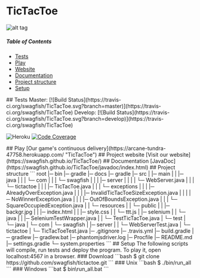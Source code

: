 ﻿# TicTacToe

![alt tag](https://swagfish.github.io/TicTacToe/images/gameplay.gif)

##### Table of Contents  
* [Tests](#tests)
* [Play](#play)
* [Website](#web)
* [Documentation](#doc)
* [Project structure](#structure)
* [Setup](#setup)

<a name="tests" />
## Tests
Master: [![Build Status](https://travis-ci.org/swagfish/TicTacToe.svg?branch=master)](https://travis-ci.org/swagfish/TicTacToe)
Develop: [![Build Status](https://travis-ci.org/swagfish/TicTacToe.svg?branch=develop)](https://travis-ci.org/swagfish/TicTacToe)

![Heroku](https://heroku-badge.herokuapp.com/?app=arcane-tundra-47758)
[![Code Coverage](https://img.shields.io/codecov/c/gh/swagfish/TicTacToe/develop.svg)](https://codecov.io/gh/swagfish/TicTacToe?branch=develop)

<a name="play" />
## Play
[Our game's continuous delivery](https://arcane-tundra-47758.herokuapp.com/ "TicTacToe")

<a name="web" />
## Project website
[Visit our website](https://swagfish.github.io/TicTacToe/)

<a name="doc" />
## Documentation
[JavaDoc](https://swagfish.github.io/TicTacToe/javadoc/index.html)

<a name="structure" />
## Project structure
```
root
|─ bin
|─ gradle
|─ docs
|─ gradle
|─ src
|  |─ main
|  |  |─ java
|  |  |  └─ com
|  |  |     └─ swagfish
|  |  |        |─ server
|  |  |        |  └─ WebServer.java
|  |  |        └─ tictactoe
|  |  |           |─ TicTacToe.java
|  |  |           └─ exceptions
|  |  |              |─ AlreadyOverException.java
|  |  |              |─ InvalidTicTacToeSizeException.java
|  |  |              |─ NoWinnerException.java
|  |  |              |─ OutOfBoundsException.java
|  |  |              └─ SquareOccupiedException.java
|  |  └─ resources
|  |     └─ public
|  |        |─ backgr.jpg
|  |        |─ index.html
|  |        |─ style.css
|  |        └─ ttt.js
|  |─ selenium
|  |  └─ java
|  |     |─ SeleniumTestWrapper.java
|  |     └─ TestTicTacToe.java
|  └─ test
|     └─ java
|        └─ com
|           └─ swagfish
|              |─ server
|              |  └─ WebServerTest.java
|              └─ tictactoe
|                 └─ TicTacToeTest.java
|─ .gitignore
|─ .travis.yml
|─ build.gradle
|─ gradlew
|─ gradlew.bat
|─ phantomjsdriver.log
|─ Procfile
|─ README.md
|─ settings.gradle
└─ system.properties
```

<a name="setup" />
## Setup
The following scripts will compile, run tests and deploy the program. To play it, open localhost:4567 in a browser.
### Download
```bash
$ git clone https://github.com/swagfish/tictactoe.git
```
### Unix
```bash
$ ./bin/run_all
```
### Windows
```bat
$ bin\run_all.bat
```
